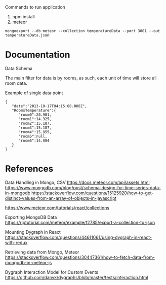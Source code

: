 Commands to run application

1. npm install 
2. meteor

`mongoexport --db meteor --collection temperatureData --port 3001 --out temperatureData.json`

# Documentation

Data Schema

The main filter for data is by rooms, as such, each unit of time will store all room data.

Example of single data point
```
{
   "date":"2013-10-17T04:15:00.000Z",
   "RoomsTemperature":{
      "room0":20.901,
      "room1":14.325,
      "room2":15.187,
      "room3":15.187,
      "room4":15.855,
      "room5":null,
      "room6":14.804
   }
}
```



# References

Data Handling in Mongo, CSV
https://docs.meteor.com/api/assets.html
https://www.mongodb.com/blog/post/schema-design-for-time-series-data-in-mongodb
https://stackoverflow.com/questions/15125920/how-to-get-distinct-values-from-an-array-of-objects-in-javascript


https://www.meteor.com/tutorials/react/collections

Exporting MongoDB Data 
https://riptutorial.com/meteor/example/12785/export-a-collection-to-json


Mounting Dygraph in React
https://stackoverflow.com/questions/44611061/using-dygraph-in-react-with-redux


Retrieving data from Mongo, Meteor
https://stackoverflow.com/questions/30447361/how-to-fetch-data-from-mongodb-in-meteor-js


Dygraph Interaction Model for Custom Events
https://github.com/danvk/dygraphs/blob/master/tests/interaction.html